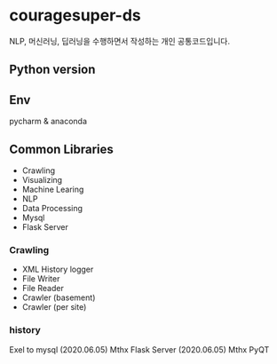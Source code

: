 # couragesuper-ds

NLP, 머신러닝, 딥러닝을 수행하면서 작성하는 개인 공통코드입니다.

## Python version

## Env
pycharm & anaconda 

## Common Libraries 
- Crawling
- Visualizing
- Machine Learing 
- NLP 
- Data Processing 
- Mysql
- Flask Server
 
### Crawling 
- XML History logger
- File Writer
- File Reader
- Crawler (basement)
- Crawler (per site)

### history
Exel to mysql (2020.06.05)
Mthx Flask Server (2020.06.05)
Mthx PyQT 






	
